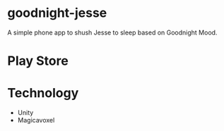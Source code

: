 # goodnight-jesse
A simple phone app to shush Jesse to sleep based on Goodnight Mood.

# Play Store


# Technology
* Unity
* Magicavoxel

